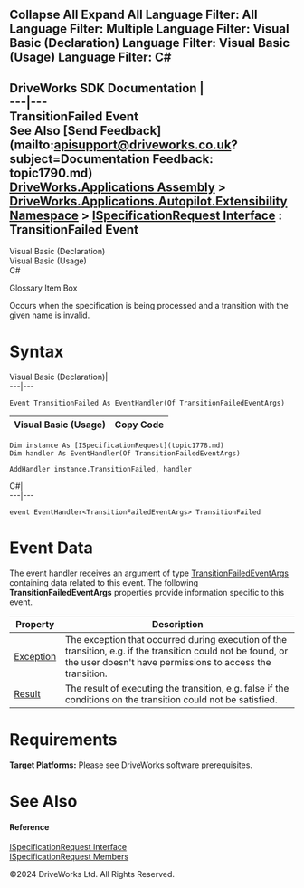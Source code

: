        

 Collapse All Expand All  Language Filter: All  Language Filter: Multiple  Language Filter: Visual Basic (Declaration) Language Filter: Visual Basic (Usage) Language Filter: C#  
---  
DriveWorks SDK Documentation  |   
---|---  
TransitionFailed Event   
See Also [Send Feedback](mailto:apisupport@driveworks.co.uk?subject=Documentation Feedback: topic1790.md)  
[DriveWorks.Applications Assembly](topic13.md) > [DriveWorks.Applications.Autopilot.Extensibility Namespace](topic1633.md) > [ISpecificationRequest Interface](topic1778.md) : TransitionFailed Event  
---  
  
Visual Basic (Declaration)    
Visual Basic (Usage)    
C# 

Glossary Item Box

Occurs when the specification is being processed and a transition with the given name is invalid. 

# Syntax

Visual Basic (Declaration)|   
---|---  
      
    
    Event TransitionFailed As EventHandler(Of TransitionFailedEventArgs)  
  
Visual Basic (Usage)| Copy Code  
---|---  
      
    
    Dim instance As [ISpecificationRequest](topic1778.md)
    Dim handler As EventHandler(Of TransitionFailedEventArgs)
     
    AddHandler instance.TransitionFailed, handler  
  
C#|   
---|---  
      
    
    event EventHandler<TransitionFailedEventArgs> TransitionFailed  
  
# Event Data

The event handler receives an argument of type [TransitionFailedEventArgs](topic1968.md) containing data related to this event. The following **TransitionFailedEventArgs** properties provide information specific to this event.

Property| Description  
---|---  
[Exception](topic1975.md)| The exception that occurred during execution of the transition, e.g. if the transition could not be found, or the user doesn't have permissions to access the transition.   
[Result](topic1976.md)| The result of executing the transition, e.g. false if the conditions on the transition could not be satisfied.   
  
# Requirements

**Target Platforms:** Please see DriveWorks software prerequisites.

# See Also

#### Reference

[ISpecificationRequest Interface](topic1778.md)   
[ISpecificationRequest Members](topic1779.md)

©2024 DriveWorks Ltd. All Rights Reserved.
